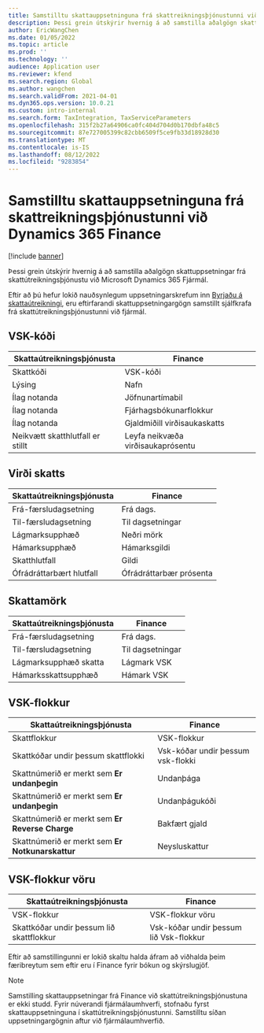 ```yaml
---
title: Samstilltu skattauppsetninguna frá skattreikningsþjónustunni við Dynamics 365 Finance
description: Þessi grein útskýrir hvernig á að samstilla aðalgögn skattuppsetningar frá skattútreikningsþjónustu við Microsoft Dynamics 365 Fjármál.
author: EricWangChen
ms.date: 01/05/2022
ms.topic: article
ms.prod: ''
ms.technology: ''
audience: Application user
ms.reviewer: kfend
ms.search.region: Global
ms.author: wangchen
ms.search.validFrom: 2021-04-01
ms.dyn365.ops.version: 10.0.21
ms.custom: intro-internal
ms.search.form: TaxIntegration, TaxServiceParameters
ms.openlocfilehash: 315f2b27a64906ca0fc404d704d0b170dbfa48c5
ms.sourcegitcommit: 87e727005399c82cbb6509f5ce9fb33d18928d30
ms.translationtype: MT
ms.contentlocale: is-IS
ms.lasthandoff: 08/12/2022
ms.locfileid: "9283854"
---
```

# <a name="sync-the-tax-setup-from-the-tax-calculation-service-to-dynamics-365-finance"></a>Samstilltu skattauppsetninguna frá skattreikningsþjónustunni við Dynamics 365 Finance

[!include [banner](../includes/banner.md)]

Þessi grein útskýrir hvernig á að samstilla aðalgögn skattuppsetningar frá skattútreikningsþjónustu við Microsoft Dynamics 365 Fjármál.

Eftir að þú hefur lokið nauðsynlegum uppsetningarskrefum inn [Byrjaðu á skattaútreikningi](global-get-started-with-tax-calculation-service.md), eru eftirfarandi skattuppsetningargögn samstillt sjálfkrafa frá skattútreikningsþjónustunni við fjármál.

## <a name="sales-tax-code"></a>VSK-kóði

| Skattaútreikningsþjónusta           | Finance                             |
| --------------------------------- | ----------------------------------- |
| Skattkóði                          | VSK-kóði                      |
| Lýsing                       | Nafn                                |
| Ílag notanda                        | Jöfnunartímabil                   |
| Ílag notanda                        | Fjárhagsbókunarflokkur                |
| Ílag notanda                        | Gjaldmiðill virðisaukaskatts                  |
| Neikvætt skatthlutfall er stillt | Leyfa neikvæða virðisaukaprósentu |

## <a name="tax-value"></a>Virði skatts

| Skattaútreikningsþjónusta | Finance                   |
| ----------------------- | ------------------------- |
| Frá-færsludagsetning   | Frá dags.                 |
| Til-færsludagsetning     | Til dagsetningar                   |
| Lágmarksupphæð          | Neðri mörk             |
| Hámarksupphæð          | Hámarksgildi             |
| Skatthlutfall                | Gildi                     |
| Ófrádráttarbært hlutfall     | Ófrádráttarbær prósenta |

## <a name="tax-limits"></a>Skattamörk

| Skattaútreikningsþjónusta | Finance           |
| ----------------------- | ----------------- |
| Frá-færsludagsetning   | Frá dags.         |
| Til-færsludagsetning     | Til dagsetningar           |
| Lágmarksupphæð skatta      | Lágmark VSK |
| Hámarksskattsupphæð      | Hámark VSK |

## <a name="sales-tax-group"></a>VSK-flokkur

| Skattaútreikningsþjónusta                         | Finance                                    |
| ----------------------------------------------- | ------------------------------------------ |
| Skattflokkur                                       | VSK-flokkur                            |
| Skattkóðar undir þessum skattflokki                  | Vsk-kóðar undir þessum vsk-flokki |
| Skattnúmerið er merkt sem **Er undanþegin**         | Undanþága                                     |
| Skattnúmerið er merkt sem **Er undanþegin**         | Undanþágukóði                                |
| Skattnúmerið er merkt sem **Er Reverse Charge** | Bakfært gjald                             |
| Skattnúmerið er merkt sem **Er Notkunarskattur**        | Neysluskattur                                    |

## <a name="item-sales-tax-group"></a>VSK-flokkur vöru

| Skattaútreikningsþjónusta             | Finance                                         |
| ----------------------------------- | ----------------------------------------------- |
| VSK-flokkur                      | VSK-flokkur vöru                            |
| Skattkóðar undir þessum lið skattflokkur | Vsk-kóðar undir þessum lið Vsk-flokkur |

Eftir að samstillingunni er lokið skaltu halda áfram að viðhalda þeim færibreytum sem eftir eru í Finance fyrir bókun og skýrslugjöf.

> [!NOTE]
> Samstilling skattauppsetningar frá Finance við skattútreikningsþjónustuna er ekki studd. Fyrir núverandi fjármálaumhverfi, stofnaðu fyrst skattauppsetninguna í skattútreikningsþjónustunni. Samstilltu síðan uppsetningargögnin aftur við fjármálaumhverfið.
